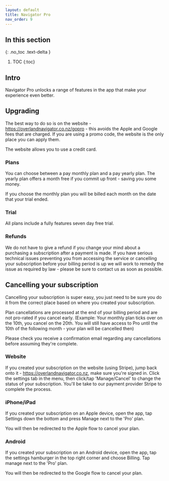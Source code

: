```yaml
---
layout: default
title: Navigator Pro
nav_order: 9
---
```


## In this section

{: .no_toc .text-delta }

1. TOC
{:toc}

## Intro

Navigator Pro unlocks a range of features in the app
that make your experience even better.

## Upgrading

The best way to do so is on the website - https://overlandnavigator.co.nz/gopro - this avoids the Apple and Google fees
that are charged. If you are using a promo code, the website is the only place you can apply them.

The website allows you to use a credit card.

### Plans

You can choose between a pay monthly plan and a pay yearly plan. The yearly plan offers a month free if you commit up
front - saving you some money.

If you choose the monthly plan you will be billed each month on the date that your trial ended.

### Trial

All plans include a fully features seven day free trial.

### Refunds

We do not have to give a refund if you change your mind about a purchasing a subscription after a payment is made. 
If you have serious technical issues preventing you from accessing the service or cancelling your subscription before 
your billing period is up we will work to remedy the issue as required by law - please be sure to contact us
as soon as possible.

## Cancelling your subscription

Cancelling your subscription is super easy, you just need to be sure you do it from the correct place based on 
where you created your subscription.

Plan cancellations are processed at the end of your billing period and are not pro-rated if you cancel early.
(Example: Your monthly plan ticks over on the 10th, you cancel on the 20th. You will still have access to Pro until the 
10th of the following month - your plan will be cancelled then)

Please check you receive a confirmation email regarding any cancellations before assuming they're complete. 

### Website

If you created your subscription on the website (using Stripe), jump back onto it - https://overlandnavigator.co.nz, make sure you're
signed in. Click the settings tab in the menu, then click/tap 'Manage/Cancel'
to change the status of your subscription. You'll be take to our payment provider Stripe to complete the process.

### iPhone/iPad

If you created your subscription on an Apple device, open the app, tap Settings down the bottom
and press Manage next to the 'Pro' plan.

You will then be redirected to the Apple flow to cancel your plan.

### Android

If you created your subscription on an Android device, open the app, tap the settings hamburger in the top
right corner and choose Billing. Tap manage next to the 'Pro' plan.

You will then be redirected to the Google flow to cancel your plan.

